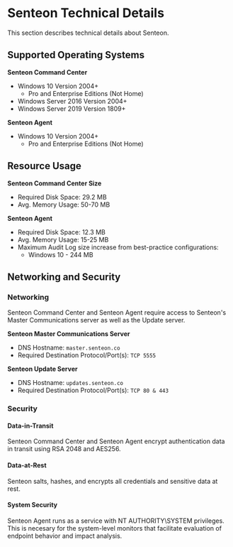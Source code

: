 # Senteon Technical Details

This section describes technical details about Senteon.

## Supported Operating Systems

**Senteon Command Center**

- Windows 10 Version 2004+
    - Pro and Enterprise Editions (Not Home)
- Windows Server 2016 Version 2004+
- Windows Server 2019 Version 1809+

**Senteon Agent**

- Windows 10 Version 2004+
    - Pro and Enterprise Editions (Not Home)

## Resource Usage

**Senteon Command Center Size**

- Required Disk Space: 29.2 MB
- Avg. Memory Usage: 50-70 MB


**Senteon Agent**

- Required Disk Space: 12.3 MB
- Avg. Memory Usage: 15-25 MB
- Maximum Audit Log size increase from best-practice configurations:
    - Windows 10 - 244 MB


## Networking and Security

### Networking

Senteon Command Center and Senteon Agent require access to Senteon's Master Communications server as well as the Update server.

**Senteon Master Communications Server**

  - DNS Hostname: `master.senteon.co`
  - Required Destination Protocol/Port(s): `TCP 5555`


**Senteon Update Server**

  - DNS Hostname: `updates.senteon.co`
  - Required Destination Protocol/Port(s): `TCP 80 & 443`

### Security

#### Data-in-Transit

Senteon Command Center and Senteon Agent encrypt authentication data in transit using RSA 2048 and AES256. 

#### Data-at-Rest

Senteon salts, hashes, and encrypts all credentials and sensitive data at rest.

#### System Security

Senteon Agent runs as a service with NT AUTHORITY\SYSTEM privileges. This is necesary for the system-level monitors that facilitate evaluation of endpoint behavior and impact analysis.
